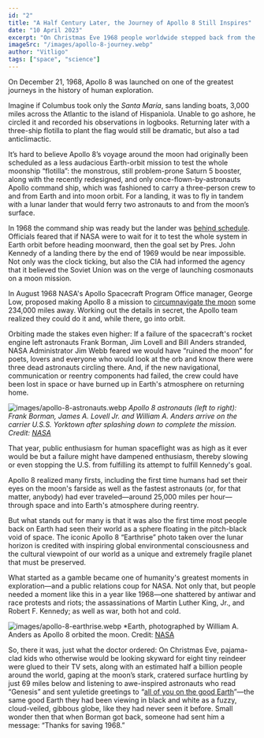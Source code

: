 ```yaml
---
id: "2"
title: "A Half Century Later, the Journey of Apollo 8 Still Inspires"
date: "10 April 2023"
excerpt: "On Christmas Eve 1968 people worldwide stepped back from the throes of crises and recognized themselves as citizens of a tiny, fragile planet"
imageSrc: "/images/apollo-8-journey.webp"
author: "Vitligo"
tags: ["space", "science"]
---
```


On December 21, 1968, Apollo 8 was launched on one of the greatest journeys in the history of human exploration.

Imagine if Columbus took only the *Santa María*, sans landing boats, 3,000 miles across the Atlantic to the island of Hispaniola. Unable to go ashore, he circled it and recorded his observations in logbooks. Returning later with a three-ship flotilla to plant the flag would still be dramatic, but also a tad anticlimactic.

It’s hard to believe Apollo 8’s voyage around the moon had originally been scheduled as a less audacious Earth-orbit mission to test the whole moonship “flotilla”: the monstrous, still problem-prone Saturn 5 booster, along with the recently redesigned, and only once-flown-by-astronauts Apollo command ship, which was fashioned to carry a three-person crew to and from Earth and into moon orbit. For a landing, it was to fly in tandem with a lunar lander that would ferry two astronauts to and from the moon’s surface.

In 1968 the command ship was ready but the lander was [behind schedule](http://history.nasa.gov/SP-4205/ch8-4.html). Officials feared that if NASA were to wait for it to test the whole system in Earth orbit before heading moonward, then the goal set by Pres. John Kennedy of a landing there by the end of 1969 would be near impossible. Not only was the clock ticking, but also the CIA had informed the agency that it believed the Soviet Union was on the verge of launching cosmonauts on a moon mission.

In August 1968 NASA's Apollo Spacecraft Program Office manager, George Low, proposed making Apollo 8 a mission to [circumnavigate the moon](http://history.nasa.gov/SP-4009/v4p2n.htm) some 234,000 miles away. Working out the details in secret, the Apollo team realized they could do it and, while there, go into orbit.

Orbiting made the stakes even higher: If a failure of the spacecraft's rocket engine left astronauts Frank Borman, Jim Lovell and Bill Anders stranded, NASA Administrator Jim Webb feared we would have “ruined the moon” for poets, lovers and everyone who would look at the orb and know there were three dead astronauts circling there. And, if the new navigational, communication or reentry components had failed, the crew could have been lost in space or have burned up in Earth's atmosphere on returning home.

![images/apollo-8-astronauts.webp](https://static.scientificamerican.com/blogs/assets/Image/S69-15737~orig.jpg)
*Apollo 8 astronauts (left to right): Frank Borman, James A. Lovell Jr. and William A. Anders arrive on the carrier U.S.S. Yorktown after splashing down to complete the mission. Credit: [NASA](https://images.nasa.gov/details-S69-15737.html)*

That year, public enthusiasm for human spaceflight was as high as it ever would be but a failure might have dampened enthusiasm, thereby slowing or even stopping the U.S. from fulfilling its attempt to fulfill Kennedy's goal.

Apollo 8 realized many firsts, including the first time humans had set their eyes on the moon's farside as well as the fastest astronauts (or, for that matter, anybody) had ever traveled—around 25,000 miles per hour—through space and into Earth's atmosphere during reentry.

But what stands out for many is that it was also the first time most people back on Earth had seen their world as a sphere floating in the pitch-black void of space. The iconic Apollo 8 “Earthrise” photo taken over the lunar horizon is credited with inspiring global environmental consciousness and the cultural viewpoint of our world as a unique and extremely fragile planet that must be preserved.

What started as a gamble became one of humanity's greatest moments in exploration—and a public relations coup for NASA. Not only that, but people needed a moment like this in a year like 1968—one shattered by antiwar and race protests and riots; the assassinations of Martin Luther King, Jr., and Robert F. Kennedy; as well as war, both hot and cold.

![images/apollo-8-earthrise.webp](https://static.scientificamerican.com/blogs/assets/Image/apollo08_earthrise.jpg)
*Earth, photographed by William A. Anders as Apollo 8 orbited the moon. Credit: [NASA](https://www.nasa.gov/image-feature/apollo-8-earthrise)

So, there it was, just what the doctor ordered: On Christmas Eve, pajama-clad kids who otherwise would be looking skyward for eight tiny reindeer were glued to their TV sets, along with an estimated half a billion people around the world, gaping at the moon’s stark, cratered surface hurtling by just 69 miles below and listening to awe-inspired astronauts who read “Genesis” and sent yuletide greetings to “[all of you on the good Earth](http://history.nasa.gov/SP-350/ch-9-6.html)”—the same good Earth they had been viewing in black and white as a fuzzy, cloud-veiled, gibbous globe, like they had never seen it before. Small wonder then that when Borman got back, someone had sent him a message: “Thanks for saving 1968.”

